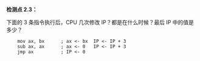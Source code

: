 **检测点 2.3：**

下面的 3 条指令执行后，CPU 几次修改 IP？都是在什么时候？最后 IP 中的值是多少？

```assembly
    mov ax, bx      ; ax <- bx  IP <- IP + 3
    sub ax, ax      ; ax <- 0   IP <- IP + 3
    jmp ax          ; IP <- 0
```
